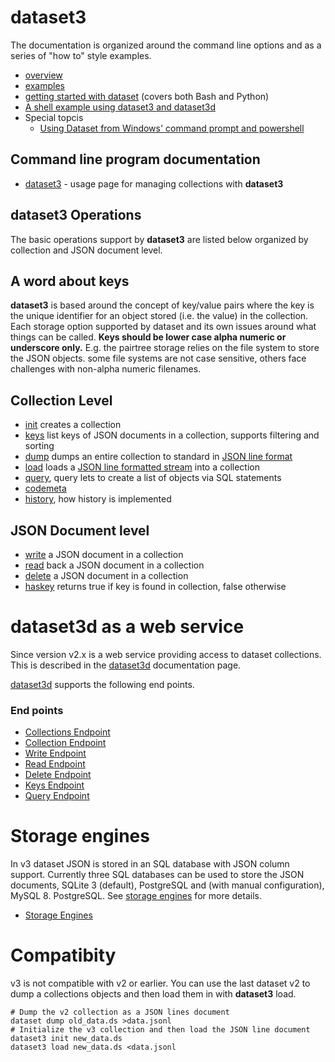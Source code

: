 dataset3
========

The documentation is organized around the command line options and as a series of "how to" style examples.

- [overview](description.md)
- [examples](examples.md)
- [getting started with dataset](getting_started_with_dataset.html) (covers both Bash and Python)
- [A shell example using dataset3 and dataset3d](a_shell_example.bash)
- Special topcis
  - [Using Dataset from Windows' command prompt and powershell](Windows-cmd-prompt.md)
 

Command line program documentation
----------------------------------

- [dataset3](dataset3.md) - usage page for managing collections with __dataset3__

__dataset3__ Operations
-----------------------

The basic operations support by __dataset3__ are listed below organized by collection and JSON document level.

A word about keys
-----------------

__dataset3__ is based around the concept of key/value pairs where the key is the unique identifier for an object stored (i.e. the value) in the collection. Each storage option supported by dataset and its own issues around what things can be called. **Keys should be lower case alpha numeric or underscore only.** E.g. the pairtree storage relies on the file system to store the JSON objects. some file systems are not case sensitive, others face challenges with non-alpha numeric filenames.


Collection Level
----------------

- [init](init.md) creates a collection
- [keys](keys.md) list keys of JSON documents in a collection, supports filtering and sorting
- [dump](dump.md) dumps an entire collection to standard in [JSON line format](https://jsonlines.org/)
- [load](load.md) loads a [JSON line formatted stream](https://jsonlines.org/) into a collection
- [query](query.md), query lets to create a list of objects via SQL statements
- [codemeta](codemeta.md)
- [history](history.md), how history is implemented

JSON Document level
-------------------

- [write](write.md) a JSON document in a collection
- [read](read.md) back a JSON document in a collection
- [delete](delete.md) a JSON document in a collection
- [haskey](haskey.md) returns true if key is found in collection, false otherwise

dataset3d as a web service
==========================

Since version v2.x is a web service providing access to dataset
collections. This is described in the [dataset3d](dataset3d.md) 
documentation page.

[dataset3d](dataset3d.md) supports the following end points.

### End points

- [Collections Endpoint](collections-endpoint.md)
- [Collection Endpoint](collection-endpoint.md)
- [Write Endpoint](write-endpoint.md)
- [Read Endpoint](read-endpoint.md)
- [Delete Endpoint](delete-endpoint.md)
- [Keys Endpoint](keys-endpoint.md)
- [Query Endpoint](query-endpoint.md)

Storage engines
===============

In v3 dataset JSON is stored in an SQL database with JSON column support. Currently three SQL databases can be used to store the JSON documents, SQLite 3 (default), PostgreSQL and (with manual configuration), MySQL 8. PostgreSQL.  See [storage engines](storage-engines.md) for more details.

- [Storage Engines](storage-engines.md)

Compatibity
===========

v3 is not compatible with v2 or earlier. You can use the last dataset v2 to dump a collections objects and then 
load them in with __dataset3__ load.

~~~shell
# Dump the v2 collection as a JSON lines document
dataset dump old_data.ds >data.jsonl
# Initialize the v3 collection and then load the JSON line document
dataset3 init new_data.ds
dataset3 load new_data.ds <data.jsonl
~~~

